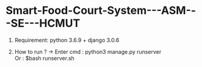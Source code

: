 # Smart-Food-Court-System---ASM---SE---HCMUT

1. Requirement: python 3.6.9 + django 3.0.6

2. How to run ?
-> Enter cmd : python3 manage.py runserver  
Or : $bash runserver.sh
